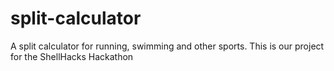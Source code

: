 # split-calculator
A split calculator for running, swimming and other sports. This is our project for the ShellHacks Hackathon

